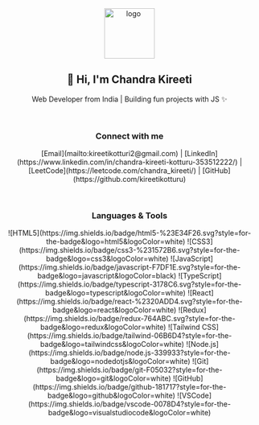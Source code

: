 <div style="text-align: center;">

  <!-- Logo (replace the URL with your own logo if you have one) -->
  <img src="https://via.placeholder.com/100" alt="logo" width="100px" style="margin: 0 auto; display: block;"/>

  <h2>👋 Hi, I'm <b>Chandra Kireeti</b></h2>
  <p>Web Developer from India | Building fun projects with JS ✨</p>

  <br>
  <h3>Connect with me</h3>
  <p>
    [Email](mailto:kireetikotturi2@gmail.com) |
    [LinkedIn](https://www.linkedin.com/in/chandra-kireeti-kotturu-353512222/) |
    [LeetCode](https://leetcode.com/chandra_kireeti/) |
    [GitHub](https://github.com/kireetikotturu)
  </p>

  <br>
  <h3>Languages & Tools</h3>
  <p>
    <!-- badges -->
    ![HTML5](https://img.shields.io/badge/html5-%23E34F26.svg?style=for-the-badge&logo=html5&logoColor=white)
    ![CSS3](https://img.shields.io/badge/css3-%231572B6.svg?style=for-the-badge&logo=css3&logoColor=white)
    ![JavaScript](https://img.shields.io/badge/javascript-F7DF1E.svg?style=for-the-badge&logo=javascript&logoColor=black)
    ![TypeScript](https://img.shields.io/badge/typescript-3178C6.svg?style=for-the-badge&logo=typescript&logoColor=white)
    ![React](https://img.shields.io/badge/react-%2320ADD4.svg?style=for-the-badge&logo=react&logoColor=white)
    ![Redux](https://img.shields.io/badge/redux-764ABC.svg?style=for-the-badge&logo=redux&logoColor=white)
    ![Tailwind CSS](https://img.shields.io/badge/tailwind-06B6D4?style=for-the-badge&logo=tailwindcss&logoColor=white)
    ![Node.js](https://img.shields.io/badge/node.js-339933?style=for-the-badge&logo=nodedotjs&logoColor=white)
    ![Git](https://img.shields.io/badge/git-F05032?style=for-the-badge&logo=git&logoColor=white)
    ![GitHub](https://img.shields.io/badge/github-181717?style=for-the-badge&logo=github&logoColor=white)
    ![VSCode](https://img.shields.io/badge/vscode-0078D4?style=for-the-badge&logo=visualstudiocode&logoColor=white)
  </p>
</div>
